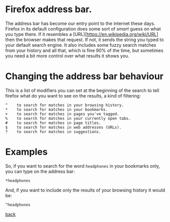 <!--
title: firefox address bar tips
author: erxeto
description: Some useful tips for using the firefox address bar more
efficiently
-->

# Firefox address bar.

The address bar has become our entry point to the internet these days.
Firefox in its default configuration does some sort of _smart_ guess on
what you type there.  If it resembles a [URL][https://en.wikipedia.org/wiki/URL]
then the browser makes that request.  If not, it sends the string you typed
to your default search engine.  It also includes some fuzzy search matches
from your history and all that, which is fine 90% of the time, but
sometimes you need a bit more control over what results it shows you.

# Changing the address bar behaviour

This is a list of modifiers you can set at the beginning of the search to
tell firefox what do you want to see on the results, a kind of filtering:

```
^    to search for matches in your browsing history.
*    to search for matches in your bookmarks.
+    to search for matches in pages you've tagged.
%    to search for matches in your currently open tabs.
#    to search for matches in page titles.
$    to search for matches in web addresses (URLs).
?    to search for matches in suggestions.
```

# Examples

So, if you want to search for the word `headphones` in your bookmarks only,
you can type on the address bar:

`*headphones`

And, if you want to include only the results of your browsing history it
would be:

`^headphones`

[back](/)
